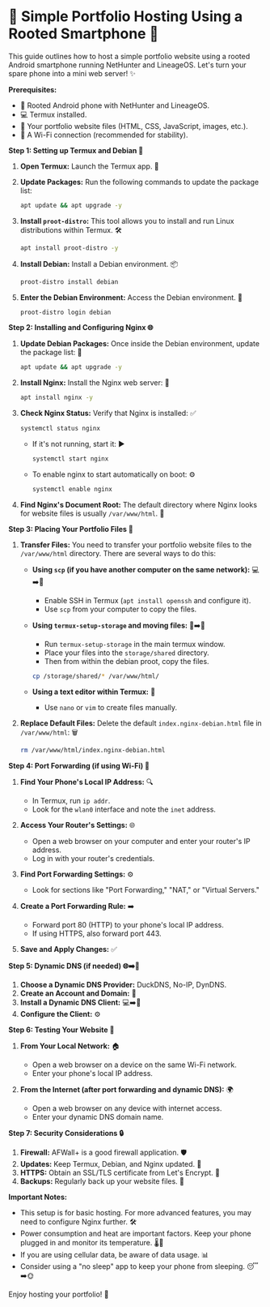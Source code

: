 # 📱 Simple Portfolio Hosting Using a Rooted Smartphone 🚀

This guide outlines how to host a simple portfolio website using a rooted Android smartphone running NetHunter and LineageOS. Let's turn your spare phone into a mini web server! ✨

**Prerequisites:**

* 📱 Rooted Android phone with NetHunter and LineageOS.
* 💻 Termux installed.
* 📂 Your portfolio website files (HTML, CSS, JavaScript, images, etc.).
* 📶 A Wi-Fi connection (recommended for stability).

**Step 1: Setting up Termux and Debian 🐧**

1.  **Open Termux:** Launch the Termux app. 🚀
2.  **Update Packages:** Run the following commands to update the package list:

    ```bash
    apt update && apt upgrade -y
    ```

3.  **Install `proot-distro`:** This tool allows you to install and run Linux distributions within Termux. 🛠️

    ```bash
    apt install proot-distro -y
    ```

4.  **Install Debian:** Install a Debian environment. 📦

    ```bash
    proot-distro install debian
    ```

5.  **Enter the Debian Environment:** Access the Debian environment. 🚪

    ```bash
    proot-distro login debian
    ```

**Step 2: Installing and Configuring Nginx 🌐**

1.  **Update Debian Packages:** Once inside the Debian environment, update the package list: 🔄

    ```bash
    apt update && apt upgrade -y
    ```

2.  **Install Nginx:** Install the Nginx web server: 🚀

    ```bash
    apt install nginx -y
    ```

3.  **Check Nginx Status:** Verify that Nginx is installed: ✅

    ```bash
    systemctl status nginx
    ```

    * If it's not running, start it: ▶️

        ```bash
        systemctl start nginx
        ```

    * To enable nginx to start automatically on boot: ⚙️

        ```bash
        systemctl enable nginx
        ```

4.  **Find Nginx's Document Root:** The default directory where Nginx looks for website files is usually `/var/www/html`. 📂

**Step 3: Placing Your Portfolio Files 📁**

1.  **Transfer Files:** You need to transfer your portfolio website files to the `/var/www/html` directory. There are several ways to do this:

    * **Using `scp` (if you have another computer on the same network):** 💻➡️📱
        * Enable SSH in Termux (`apt install openssh` and configure it).
        * Use `scp` from your computer to copy the files.
    * **Using `termux-setup-storage` and moving files:** 📂➡️📱
        * Run `termux-setup-storage` in the main termux window.
        * Place your files into the `storage/shared` directory.
        * Then from within the debian proot, copy the files.

        ```bash
        cp /storage/shared/* /var/www/html/
        ```
    * **Using a text editor within Termux:** 📝
        * Use `nano` or `vim` to create files manually.

2.  **Replace Default Files:** Delete the default `index.nginx-debian.html` file in `/var/www/html`: 🗑️

    ```bash
    rm /var/www/html/index.nginx-debian.html
    ```

**Step 4: Port Forwarding (if using Wi-Fi) 📡**

1.  **Find Your Phone's Local IP Address:** 🔍

    * In Termux, run `ip addr`.
    * Look for the `wlan0` interface and note the `inet` address.

2.  **Access Your Router's Settings:** 🌐

    * Open a web browser on your computer and enter your router's IP address.
    * Log in with your router's credentials.

3.  **Find Port Forwarding Settings:** ⚙️

    * Look for sections like "Port Forwarding," "NAT," or "Virtual Servers."

4.  **Create a Port Forwarding Rule:** ➡️

    * Forward port 80 (HTTP) to your phone's local IP address.
    * If using HTTPS, also forward port 443.

5.  **Save and Apply Changes:** ✅

**Step 5: Dynamic DNS (if needed) 🌐➡️🔗**

1.  **Choose a Dynamic DNS Provider:** DuckDNS, No-IP, DynDNS.
2.  **Create an Account and Domain:** 📝
3.  **Install a Dynamic DNS Client:** 💻➡️📱
4.  **Configure the Client:** ⚙️

**Step 6: Testing Your Website 🧪**

1.  **From Your Local Network:** 🏠

    * Open a web browser on a device on the same Wi-Fi network.
    * Enter your phone's local IP address.

2.  **From the Internet (after port forwarding and dynamic DNS):** 🌍

    * Open a web browser on any device with internet access.
    * Enter your dynamic DNS domain name.

**Step 7: Security Considerations 🔒**

1.  **Firewall:** AFWall+ is a good firewall application. 🛡️
2.  **Updates:** Keep Termux, Debian, and Nginx updated. 🔄
3.  **HTTPS:** Obtain an SSL/TLS certificate from Let's Encrypt. 🔐
4.  **Backups:** Regularly back up your website files. 💾

**Important Notes:**

* This setup is for basic hosting. For more advanced features, you may need to configure Nginx further. 🛠️
* Power consumption and heat are important factors. Keep your phone plugged in and monitor its temperature. 🌡️🔌
* If you are using cellular data, be aware of data usage. 📊
* Consider using a "no sleep" app to keep your phone from sleeping. 😴➡️🌞

Enjoy hosting your portfolio! 🎉
